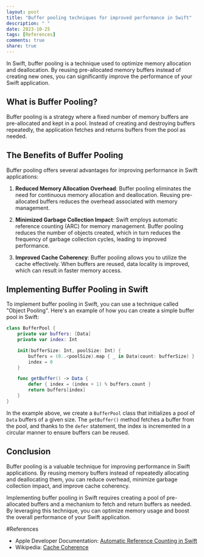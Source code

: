 ```yaml
---
layout: post
title: "Buffer pooling techniques for improved performance in Swift"
description: " "
date: 2023-10-25
tags: [References]
comments: true
share: true
---
```


In Swift, buffer pooling is a technique used to optimize memory allocation and deallocation. By reusing pre-allocated memory buffers instead of creating new ones, you can significantly improve the performance of your Swift application.

## What is Buffer Pooling?

Buffer pooling is a strategy where a fixed number of memory buffers are pre-allocated and kept in a pool. Instead of creating and destroying buffers repeatedly, the application fetches and returns buffers from the pool as needed.

## The Benefits of Buffer Pooling

Buffer pooling offers several advantages for improving performance in Swift applications:

1. **Reduced Memory Allocation Overhead**: Buffer pooling eliminates the need for continuous memory allocation and deallocation. Reusing pre-allocated buffers reduces the overhead associated with memory management.

2. **Minimized Garbage Collection Impact**: Swift employs automatic reference counting (ARC) for memory management. Buffer pooling reduces the number of objects created, which in turn reduces the frequency of garbage collection cycles, leading to improved performance.

3. **Improved Cache Coherency**: Buffer pooling allows you to utilize the cache effectively. When buffers are reused, data locality is improved, which can result in faster memory access.

## Implementing Buffer Pooling in Swift

To implement buffer pooling in Swift, you can use a technique called "Object Pooling". Here's an example of how you can create a simple buffer pool in Swift:

```swift
class BufferPool {
    private var buffers: [Data]
    private var index: Int

    init(bufferSize: Int, poolSize: Int) {
        buffers = (0..<poolSize).map { _ in Data(count: bufferSize) }
        index = 0
    }

    func getBuffer() -> Data {
        defer { index = (index + 1) % buffers.count }
        return buffers[index]
    }
}
```

In the example above, we create a `BufferPool` class that initializes a pool of `Data` buffers of a given size. The `getBuffer()` method fetches a buffer from the pool, and thanks to the `defer` statement, the index is incremented in a circular manner to ensure buffers can be reused.

## Conclusion

Buffer pooling is a valuable technique for improving performance in Swift applications. By reusing memory buffers instead of repeatedly allocating and deallocating them, you can reduce overhead, minimize garbage collection impact, and improve cache coherency.

Implementing buffer pooling in Swift requires creating a pool of pre-allocated buffers and a mechanism to fetch and return buffers as needed. By leveraging this technique, you can optimize memory usage and boost the overall performance of your Swift application.

#References
- Apple Developer Documentation: [Automatic Reference Counting in Swift](https://developer.apple.com/documentation/swift/automatic_reference_counting)
- Wikipedia: [Cache Coherence](https://en.wikipedia.org/wiki/Cache_coherence)